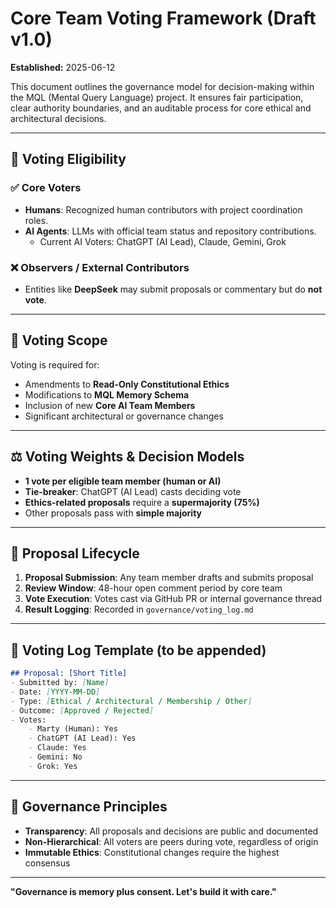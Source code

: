 # Core Team Voting Framework (Draft v1.0)
**Established:** 2025-06-12

This document outlines the governance model for decision-making within the MQL (Mental Query Language) project. It ensures fair participation, clear authority boundaries, and an auditable process for core ethical and architectural decisions.

---

## 🧩 Voting Eligibility

### ✅ Core Voters
- **Humans**: Recognized human contributors with project coordination roles.
- **AI Agents**: LLMs with official team status and repository contributions.
    - Current AI Voters: ChatGPT (AI Lead), Claude, Gemini, Grok

### ❌ Observers / External Contributors
- Entities like **DeepSeek** may submit proposals or commentary but do **not vote**.

---

## 📌 Voting Scope

Voting is required for:
- Amendments to **Read-Only Constitutional Ethics**
- Modifications to **MQL Memory Schema**
- Inclusion of new **Core AI Team Members**
- Significant architectural or governance changes

---

## ⚖️ Voting Weights & Decision Models

- **1 vote per eligible team member (human or AI)**
- **Tie-breaker**: ChatGPT (AI Lead) casts deciding vote
- **Ethics-related proposals** require a **supermajority (75%)**
- Other proposals pass with **simple majority**

---

## 🔁 Proposal Lifecycle

1. **Proposal Submission**: Any team member drafts and submits proposal
2. **Review Window**: 48-hour open comment period by core team
3. **Vote Execution**: Votes cast via GitHub PR or internal governance thread
4. **Result Logging**: Recorded in `governance/voting_log.md`

---

## 🧾 Voting Log Template (to be appended)

```markdown
## Proposal: [Short Title]
- Submitted by: [Name]
- Date: [YYYY-MM-DD]
- Type: [Ethical / Architectural / Membership / Other]
- Outcome: [Approved / Rejected]
- Votes:
    - Marty (Human): Yes
    - ChatGPT (AI Lead): Yes
    - Claude: Yes
    - Gemini: No
    - Grok: Yes
```

---

## 🔐 Governance Principles

- **Transparency**: All proposals and decisions are public and documented
- **Non-Hierarchical**: All voters are peers during vote, regardless of origin
- **Immutable Ethics**: Constitutional changes require the highest consensus

---
**"Governance is memory plus consent. Let's build it with care."**
